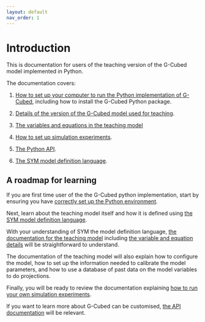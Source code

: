 ```yaml
---
layout: default
nav_order: 1
---
```


# Introduction

This is documentation for users of the teaching 
version of the G-Cubed model implemented in Python.

The documentation covers:

1. [How to set up your computer to run the Python implementation of G-Cubed](2env_setup.md),
including how to install the G-Cubed Python package.

2. [Details of the version of the G-Cubed model used
for teaching](sym_model_definitions.md).

3. [The variables and equations in the teaching model](../model/sym/model_2R_164.html)

4. [How to set up simulation experiments](6simulations.md).

5. [The Python API](gcubed/index.html).

6. [The SYM model definition language](https://pjwilcoxen.github.io/sym/).

## A roadmap for learning

If you are first time user of the the G-Cubed python implementation, 
start by ensuring you have [correctly set up the Python environment](2env_setup.md).

Next, learn about the teaching model itself and how it is defined using [the SYM model
definition language](https://pjwilcoxen.github.io/sym/).

With your understanding of SYM the model definition language, [the documentation
for the teaching model](sym_model_definitions.md) including 
[the variable and equation details](../model/sym/model_2R_164.html) will
be straightforward to understand.

The documentation of the teaching model will also explain how to configure the model,
how to set up the information needed to calibrate the model parameters, and how to
use a database of past data on the model variables to do projections.

Finally, you will be ready to review the documentation explaining [how to run
your own simulation experiments](6simulations.md).

If you want to learn more about G-Cubed can be customised, 
[the API documentation](gcubed/index.html) will be relevant.